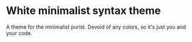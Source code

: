 # White minimalist syntax theme

A theme for the minimalist purist. Devoid of any colors, so it's just you and your code.
